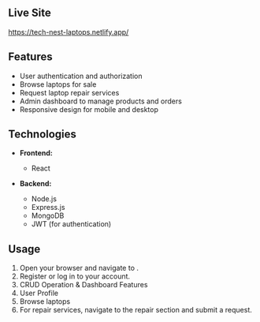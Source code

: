## Live Site
https://tech-nest-laptops.netlify.app/
## Features

- User authentication and authorization
- Browse laptops for sale
- Request laptop repair services
- Admin dashboard to manage products and orders
- Responsive design for mobile and desktop

## Technologies

- **Frontend:**
  - React

- **Backend:**
  - Node.js
  - Express.js
  - MongoDB
  - JWT (for authentication)

  

## Usage

1. Open your browser and navigate to .
2. Register or log in to your account.
3. CRUD Operation & Dashboard Features
4. User Profile
5. Browse laptops
6. For repair services, navigate to the repair section and submit a request.

